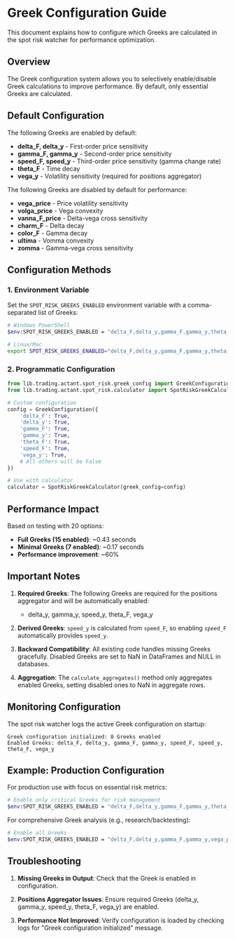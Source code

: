 # Greek Configuration Guide

This document explains how to configure which Greeks are calculated in the spot risk watcher for performance optimization.

## Overview

The Greek configuration system allows you to selectively enable/disable Greek calculations to improve performance. By default, only essential Greeks are calculated.

## Default Configuration

The following Greeks are enabled by default:
- **delta_F, delta_y** - First-order price sensitivity
- **gamma_F, gamma_y** - Second-order price sensitivity
- **speed_F, speed_y** - Third-order price sensitivity (gamma change rate)
- **theta_F** - Time decay
- **vega_y** - Volatility sensitivity (required for positions aggregator)

The following Greeks are disabled by default for performance:
- **vega_price** - Price volatility sensitivity
- **volga_price** - Vega convexity
- **vanna_F_price** - Delta-vega cross sensitivity
- **charm_F** - Delta decay
- **color_F** - Gamma decay
- **ultima** - Vomma convexity
- **zomma** - Gamma-vega cross sensitivity

## Configuration Methods

### 1. Environment Variable

Set the `SPOT_RISK_GREEKS_ENABLED` environment variable with a comma-separated list of Greeks:

```bash
# Windows PowerShell
$env:SPOT_RISK_GREEKS_ENABLED = "delta_F,delta_y,gamma_F,gamma_y,theta_F,speed_F,vega_y"

# Linux/Mac
export SPOT_RISK_GREEKS_ENABLED="delta_F,delta_y,gamma_F,gamma_y,theta_F,speed_F,vega_y"
```

### 2. Programmatic Configuration

```python
from lib.trading.actant.spot_risk.greek_config import GreekConfiguration
from lib.trading.actant.spot_risk.calculator import SpotRiskGreekCalculator

# Custom configuration
config = GreekConfiguration({
    'delta_F': True,
    'delta_y': True,
    'gamma_F': True,
    'gamma_y': True,
    'theta_F': True,
    'speed_F': True,
    'vega_y': True,
    # All others will be False
})

# Use with calculator
calculator = SpotRiskGreekCalculator(greek_config=config)
```

## Performance Impact

Based on testing with 20 options:
- **Full Greeks (15 enabled)**: ~0.43 seconds
- **Minimal Greeks (7 enabled)**: ~0.17 seconds
- **Performance improvement**: ~60%

## Important Notes

1. **Required Greeks**: The following Greeks are required for the positions aggregator and will be automatically enabled:
   - delta_y, gamma_y, speed_y, theta_F, vega_y

2. **Derived Greeks**: `speed_y` is calculated from `speed_F`, so enabling `speed_F` automatically provides `speed_y`.

3. **Backward Compatibility**: All existing code handles missing Greeks gracefully. Disabled Greeks are set to NaN in DataFrames and NULL in databases.

4. **Aggregation**: The `calculate_aggregates()` method only aggregates enabled Greeks, setting disabled ones to NaN in aggregate rows.

## Monitoring Configuration

The spot risk watcher logs the active Greek configuration on startup:

```
Greek configuration initialized: 8 Greeks enabled
Enabled Greeks: delta_F, delta_y, gamma_F, gamma_y, speed_F, speed_y, theta_F, vega_y
```

## Example: Production Configuration

For production use with focus on essential risk metrics:

```bash
# Enable only critical Greeks for risk management
$env:SPOT_RISK_GREEKS_ENABLED = "delta_F,delta_y,gamma_F,gamma_y,theta_F,speed_F,vega_y"
```

For comprehensive Greek analysis (e.g., research/backtesting):

```bash
# Enable all Greeks
$env:SPOT_RISK_GREEKS_ENABLED = "delta_F,delta_y,gamma_F,gamma_y,vega_price,vega_y,theta_F,volga_price,vanna_F_price,charm_F,speed_F,color_F,ultima,zomma"
```

## Troubleshooting

1. **Missing Greeks in Output**: Check that the Greek is enabled in configuration.

2. **Positions Aggregator Issues**: Ensure required Greeks (delta_y, gamma_y, speed_y, theta_F, vega_y) are enabled.

3. **Performance Not Improved**: Verify configuration is loaded by checking logs for "Greek configuration initialized" message.